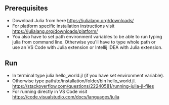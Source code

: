 ## Prerequisites
- Download Julia from here https://julialang.org/downloads/
- For platform specific installation instructions visit https://julialang.org/downloads/platform/
- You also have to set path environment variables to be able to run typing julia from command line. Otherwise you'll have to type whole path or use an VS Code with Julia extension or Intellij IDEA with Julia extension.

## Run
- In terminal type julia hello_world.jl (if you have set environment variable).
- Otherwise type path/to/installation/folder/bin hello_world.jl. https://stackoverflow.com/questions/22240581/running-julia-jl-files
- For running directly in VS Code visit https://code.visualstudio.com/docs/languages/julia
